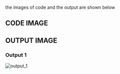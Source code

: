 the images of code and the output are shown below
## CODE IMAGE
## OUTPUT IMAGE
 ### Output 1
 ![output_1](https://user-images.githubusercontent.com/98812378/156724407-31689bb1-60cb-4505-82aa-d3de2140187b.jpg)
